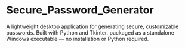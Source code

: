 # Secure_Password_Generator
A lightweight desktop application for generating secure, customizable passwords. Built with Python and Tkinter, packaged as a standalone Windows executable — no installation or Python required.
